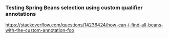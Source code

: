 ### Testing Spring Beans selection using custom qualifier annotations

https://stackoverflow.com/questions/14236424/how-can-i-find-all-beans-with-the-custom-annotation-foo